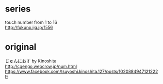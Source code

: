 # series
touch number from 1 to 16  
http://fukuno.jig.jp/1556  

# original
じゅんにおす by Kinoshita  
http://cgengo.webcrow.jp/num.html  
https://www.facebook.com/tsuyoshi.kinoshita.127/posts/10208849471212229  
